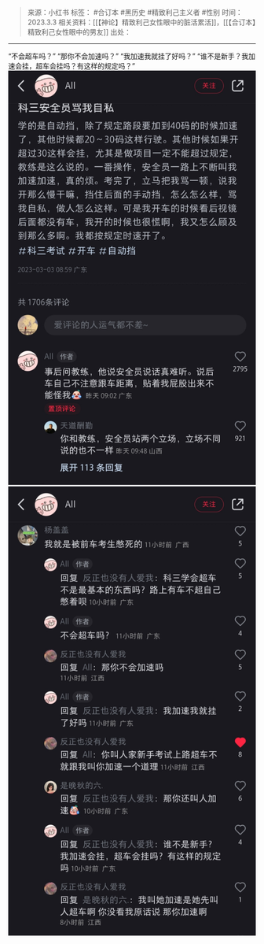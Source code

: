 > 来源：小红书
> 标签： #合订本 #黑历史 #精致利己主义者 #性别 
> 时间：2023.3.3
> 相关资料：[[【神论】精致利己女性眼中的脏活累活]]，[[【合订本】精致利己女性眼中的男友]]
> 出处：
***
“不会超车吗？”
“那你不会加速吗？”
“我加速我就挂了好吗？”
“谁不是新手？我加速会挂，超车会挂吗？有这样的规定吗？”
[![IMG_20230306_182024.jpg](https://raw.githubusercontent.com/bluntvoice/mypic/main/IMG_20230306_182024.jpg)](https://raw.githubusercontent.com/bluntvoice/mypic/main/IMG_20230306_182024.jpg)
[![IMG_20230306_182044.jpg](https://raw.githubusercontent.com/bluntvoice/mypic/main/IMG_20230306_182044.jpg)](https://raw.githubusercontent.com/bluntvoice/mypic/main/IMG_20230306_182044.jpg)
